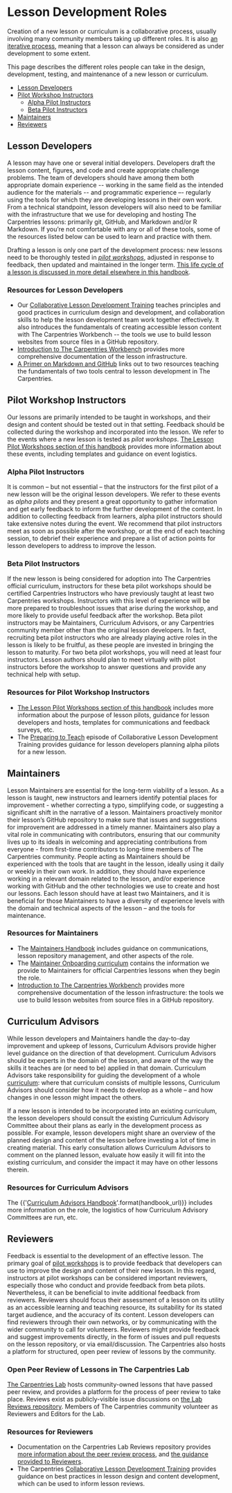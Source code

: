 # Lesson Development Roles
Creation of a new lesson or curriculum is a collaborative process, usually involving many community members taking up different roles. It is also [an iterative process](./lesson-life-cycle.md), meaning that a lesson can always be considered as under development to some extent.

This page describes the different roles people can take in the design, development, testing, and maintenance of a new lesson or curriculum.

* [Lesson Developers](#lesson-developers)
* [Pilot Workshop Instructors](#pilot-workshop-instructors)
    * [Alpha Pilot Instructors](#alpha-pilot-instructors)
    * [Beta Pilot Instructors](#beta-pilot-instructors)
* [Maintainers](#maintainers)
* [Reviewers](#reviewers)

## Lesson Developers
A lesson may have one or several initial developers. Developers draft the lesson content, figures, and code and create appropriate challenge problems. The team of developers should have among them both appropriate domain experience -- working in the same field as the intended audience for the materials -- and programmatic experience –- regularly using the tools for which they are developing lessons in their own work. From a technical standpoint, lesson developers will also need to be familiar with the infrastructure that we use for developing and hosting The Carpentries lessons: primarily git, GitHub, and Markdown and/or R Markdown. If you’re not comfortable with any or all of these tools, some of the resources listed below can be used to learn and practice with them.

Drafting a lesson is only one part of the development process: new lessons need to be thoroughly tested in [_pilot workshops_](lesson-pilots), adjusted in response to feedback, then updated and maintained in the longer term. [This life cycle of a lesson is discussed in more detail elsewhere in this handbook](lesson-life-cycle.md).

### Resources for Lesson Developers
- Our [Collaborative Lesson Development Training](https://carpentries.github.io/lesson-development-training/) teaches principles and good practices in curriculum design and development, and collaboration skills to help the lesson development team work together effectively. It also introduces the fundamentals of creating accessible lesson content with The Carpentries Workbench -- the tools we use to build lesson websites from source files in a GitHub repository.
- [Introduction to The Carpentries Workbench](https://carpentries.github.io/sandpaper-docs/) provides more comprehensive documentation of the lesson infrastructure.
- [A Primer on Markdown and GitHub](https://carpentries.github.io/lesson-development-training/instructor/markdown-github-primer.html) links out to two resources teaching the fundamentals of two tools central to lesson development in The Carpentries.


## Pilot Workshop Instructors
Our lessons are primarily intended to be taught in workshops, and their design and content should be tested out in that setting. Feedback should be collected during the workshop and incorporated into the lesson. We refer to the events where a new lesson is tested as _pilot workshops_.
[The Lesson Pilot Workshops section of this handbook](lesson-pilots) provides more information about these events, including templates and guidance on event logistics.

### Alpha Pilot Instructors
It is common – but not essential – that the instructors for the first pilot of a new lesson will be the original lesson developers. We refer to these events as _alpha pilots_ and they present a great opportunity to gather information and get early feedback to inform the further development of the content. In addition to collecting feedback from learners, alpha pilot instructors should take extensive notes during the event. We recommend that pilot instructors meet as soon as possible after the workshop, or at the end of each teaching session, to debrief their experience and prepare a list of action points for lesson developers to address to improve the lesson. 

### Beta Pilot Instructors
If the new lesson is being considered for adoption into The Carpentries official curriculum, instructors for these beta pilot workshops should be certified Carpentries Instructors who have previously taught at least two Carpentries workshops. Instructors with this level of experience will be more prepared to troubleshoot issues that arise during the workshop, and more likely to provide useful feedback after the workshop. Beta pilot instructors may be Maintainers, Curriculum Advisors, or any Carpentries community member other than the original lesson developers. In fact, recruiting beta pilot instructors who are already playing active roles in the lesson is likely to be fruitful, as these people are invested in bringing the lesson to maturity. For two beta pilot workshops, you will need at least four instructors. Lesson authors should plan to meet virtually with pilot instructors before the workshop to answer questions and provide any technical help with setup.

### Resources for Pilot Workshop Instructors
- [The Lesson Pilot Workshops section of this handbook](lesson-pilots) includes more information about the purpose of lesson pilots, guidance for lesson developers and hosts, templates for communications and feedback surveys, etc.
- The [Preparing to Teach](https://carpentries.github.io/lesson-development-training/preparing.html) episode of Collaborative Lesson Development Training provides guidance for lesson developers planning alpha pilots for a new lesson.

## Maintainers
Lesson Maintainers are essential for the long-term viability of a lesson. As a lesson is taught, new instructors and learners identify potential places for improvement - whether correcting a typo, simplifying code, or suggesting a significant shift in the narrative of a lesson. Maintainers proactively monitor their lesson’s GitHub repository to make sure that issues and suggestions for improvement are addressed in a timely manner. Maintainers also play a vital role in communicating with contributors, ensuring that our community lives up to its ideals in welcoming and appreciating contributions from everyone - from first-time contributors to long-time members of The Carpentries community.
People acting as Maintainers should be experienced with the tools that are taught in the lesson, ideally using it daily or weekly in their own work. In addition, they should have experience working in a relevant domain related to the lesson, and/or experience working with GitHub and the other technologies we use to create and host our lessons. Each lesson should have at least two Maintainers, and it is beneficial for those Maintainers to have a diversity of experience levels with the domain and technical aspects of the lesson – and the tools for maintenance.

### Resources for Maintainers
- The [Maintainers Handbook](../../handbooks/maintainers.md) includes guidance on communications, lesson repository management, and other aspects of the role.
- The [Maintainer Onboarding curriculum](https://carpentries.github.io/maintainer-onboarding/) contains the information we provide to Maintainers for official Carpentries lessons when they begin the role.
- [Introduction to The Carpentries Workbench](https://carpentries.github.io/sandpaper-docs/) provides more comprehensive documentation of the lesson infrastructure: the tools we use to build lesson websites from source files in a GitHub repository.


## Curriculum Advisors
While lesson developers and Maintainers handle the day-to-day improvement and upkeep of lessons, Curriculum Advisors provide higher level guidance on the direction of that development. Curriculum Advisors should be experts in the domain of the lesson, and aware of the way the skills it teaches are (or need to be) applied in that domain. Curriculum Advisors take responsibility for guiding the development of a whole [curriculum](./curriculum-structure.md): where that curriculum consists of multiple lessons, Curriculum Advisors should consider how it needs to develop as a whole – and how changes in one lesson might impact the others.

If a new lesson is intended to be incorporated into an existing curriculum, the lesson developers should consult the existing Curriculum Advisory Committee about their plans as early in the development process as possible. For example, lesson developers might share an overview of the planned design and content of the lesson before investing a lot of time in creating material. This early consultation allows Curriculum Advisors to comment on the planned lesson, evaluate how easily it will fit into the existing curriculum, and consider the impact it may have on other lessons therein.

### Resources for Curriculum Advisors
The {{'[Curriculum Advisors Handbook]({}/handbooks/curriculum_advisors)'.format(handbook_url)}} includes more information on the role, the logistics of how Curriculum Advisory Committees are run, etc.


## Reviewers
Feedback is essential to the development of an effective lesson. The primary goal of [pilot workshops](lesson-pilots.md) is to provide feedback that developers can use to improve the design and content of their new lesson. In this regard, instructors at pilot workshops can be considered important reviewers, especially those who conduct and provide feedback from beta pilots. Nevertheless, it can be beneficial to invite additional feedback from reviewers. Reviewers should focus their assessment of a lesson on its utility as an accessible learning and teaching resource, its suitability for its stated target audience, and the accuracy of its content.
Lesson developers can find reviewers through their own networks, or by communicating with the wider community to call for volunteers. Reviewers might provide feedback and suggest improvements directly, in the form of issues and pull requests on the lesson repository, or via email/discussion. The Carpentries also hosts a platform for structured, open peer review of lessons by the community.

### Open Peer Review of Lessons in The Carpentries Lab
[The Carpentries Lab](https://carpentries-lab.org/) hosts community-owned lessons that have passed peer review, and provides a platform for the process of peer review to take place.
Reviews exist as publicly-visible issue discussions on [the Lab Reviews repository](https://github.com/carpentries-lab/reviews/). Members of The Carpentries community volunteer as Reviewers and Editors for the Lab.

### Resources for Reviewers
* Documentation on the Carpentries Lab Reviews repository provides [more information about the peer review process](https://github.com/carpentries-lab/reviews?tab=readme-ov-file#what-is-the-process-for-submitting-a-lesson-to-the-carpentries-lab), and [the guidance provided to Reviewers](https://github.com/carpentries-lab/reviews/blob/main/docs/reviewer_guide.md).
* The Carpentries [Collaborative Lesson Development Training](https://carpentries.github.io/lesson-development-training/) provides guidance on best practices in lesson design and content development, which can be used to inform lesson reviews.

